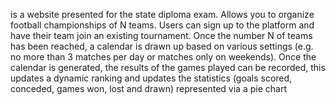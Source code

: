 is a website presented for the state diploma exam. Allows you to organize football championships of N teams. Users can sign up to the platform and have their team join an existing tournament. Once the number N of teams has been reached, a calendar is drawn up based on various settings (e.g. no more than 3 matches per day or matches only on weekends). Once the calendar is generated, the results of the games played can be recorded, this updates a dynamic ranking and updates the statistics (goals scored, conceded, games won, lost and drawn) represented via a pie chart
